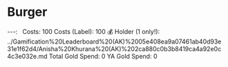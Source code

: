 # Burger

---:   
Costs: 100
Costs (Label): 100 💰
Holder (1 only!): ../Gamification%20Leaderboard%20(AK)%2005e408ea9a07461ab40d93e31e1f62d4/Anisha%20Khurana%20(AK)%202ca880c0b3b8419ca4a92e0c4c3e032e.md
Total Gold Spend: 0
YA Gold Spend: 0